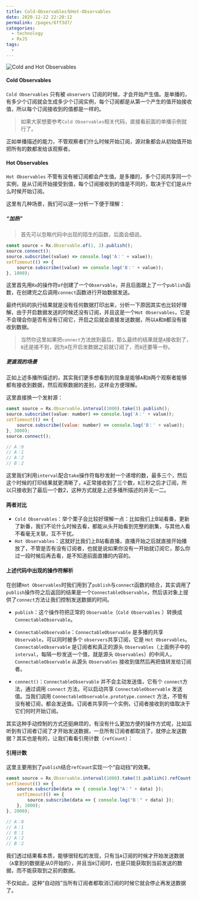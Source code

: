 ```yaml
---
title: Cold-Observables与Hot-Observables
date: 2020-12-22 22:20:12
permalink: /pages/6ff3d7/
categories:
  - technology
  - RxJS
tags:
  - 
---
```


![Cold and Hot Observables](https://blog-images-1257398419.cos.ap-nanjing.myqcloud.com/Rxjs/cold-hot.png)
#### Cold Observables
`Cold Observables` 只有被 `observers` 订阅的时候，才会开始产生值。是单播的，有多少个订阅就会生成多少个订阅实例，每个订阅都是从第一个产生的值开始接收值，所以每个订阅接收到的值都是一样的。

> 如果大家想要参考`Cold Observables`相关代码，直接看前面的单播示例就行了。

正如单播描述的能力，不管观察者们什么时候开始订阅，源对象都会从初始值开始把所有的数都发给该观察者。

#### Hot Observables
`Hot Observables` 不管有没有被订阅都会产生值。是多播的，多个订阅共享同一个实例，是从订阅开始接受到值，每个订阅接收到的值是不同的，取决于它们是从什么时候开始订阅。

这里有几种场景，我们可以逐一分析一下便于理解：
##### “加热”

> 首先可以忽略代码中出现的陌生的函数，后面会细说。

```js
const source = Rx.Observable.of(1, 2).publish();
source.connect();
source.subscribe((value) => console.log('A：' + value));
setTimeout(() => {
	source.subscribe((value) => console.log('B：' + value));
}, 1000);
```

这里首先用`Rx`的操作符`of`创建了一个`Observable`，并且后面跟上了一个`publish`函数，在创建完之后调用`connect`函数进行开始数据发送。

最终代码的执行结果就是没有任何数据打印出来，分析一下原因其实也比较好理解，由于开启数据发送的时候还没有订阅，并且这是一个`Hot Observables`，它是不会理会你是否有没有订阅它，开启之后就会直接发送数据，所以`A`和`B`都没有接收到数据。

> 当然你这里如果把`connect`方法放到最后，那么最终的结果就是`A`接收到了，`B`还是接不到，因为`A`在开启发数据之前就订阅了，而`B`还要等一秒。

##### 更直观的场景

正如上述多播所描述的，其实我们更多想看到的现象是能够`A`和`B`两个观察者能够都有接收到数据，然后观察数据的差别，这样会方便理解。

这里直接换一个发射源：

```js
const source = Rx.Observable.interval(1000).take(3).publish();
source.subscribe((value: number) => console.log('A：' + value));
setTimeout(() => {
	source.subscribe((value: number) => console.log('B：' + value));
}, 3000);
source.connect();

// A：0
// A：1
// A：2
// B：2
```

这里我们利用`interval`配合`take`操作符每秒发射一个递增的数，最多三个，然后这个时候的打印结果就更清晰了，`A`正常接收到了三个数，`B`三秒之后才订阅，所以只接收到了最后一个数2，这种方式就是上述多播所描述的并无一二。

#### 两者对比

- `Cold Observables`：举个栗子会比较好理解一点：比如我们上B站看番，更新了新番，我们不论什么时候去看，都能从头开始看到完整的剧集，与其他人看不看毫无关联，互不干扰。
- `Hot Observables`：这就好比我们上B站看直播，直播开始之后就直接开始播放了，不管是否有没有订阅者，也就是说如果你没有一开始就订阅它，那么你过一段时候后再去看，是不知道前面直播的内容的。

#### 上述代码中出现的操作符解析

在创建`Hot Observables`时我们用到了`publish`与`connect`函数的结合，其实调用了`publish`操作符之后返回的结果是一个`ConnectableObservable`，然后该对象上提供了`connect`方法让我们控制发送数据的时间。

- `publish`：这个操作符把正常的 `Observable`（`Cold Observables` ）转换成 `ConnectableObservable`。

- `ConnectableObservable`：`ConnectableObservable` 是多播的共享 `Observable`，可以同时被多个 `observers`共享订阅，它是 `Hot Observables`。`ConnectableObservable` 是订阅者和真正的源头 `Observables`（上面例子中的 `interval`，每隔一秒发送一个值，就是源头 `Observables`）的中间人，`ConnectableObservable` 从源头 `Observables` 接收到值然后再把值转发给订阅者。

- `connect()`：`ConnectableObservable` 并不会主动发送值，它有个 `connect`方法，通过调用 `connect` 方法，可以启动共享 `ConnectableObservable` 发送值。当我们调用 `ConnectableObservable.prototype.connect` 方法，不管有没有被订阅，都会发送值。订阅者共享同一个实例，订阅者接收到的值取决于它们何时开始订阅。

其实这种手动控制的方式还挺麻烦的，有没有什么更加方便的操作方式呢，比如监听到有订阅者订阅了才开始发送数据，一旦所有订阅者都取消了，就停止发送数据？其实也是有的，让我们看看引用计数（`refCount`）：

#### 引用计数

这里主要用到了`publish`结合`refCount`实现一个“自动挡”的效果。

```js
const source = Rx.Observable.interval(1000).take(3).publish().refCount();
setTimeout(() => {
	source.subscribe(data => { console.log("A：" + data) });
	setTimeout(() => {
		source.subscribe(data => { console.log("B：" + data) });
	}, 1000);
}, 2000);

// A：0
// A：1
// B：1
// A：2
// B：2
```
我们透过结果看本质，能够很轻松的发现，只有当`A`订阅的时候才开始发送数据（`A`拿到的数据是从0开始的），并且当`B`订阅时，也是只能获取到当前发送的数据，而不能获取到之前的数据。

不仅如此，这种“自动挡”当所有订阅者都取消订阅的时候它就会停止再发送数据了。
